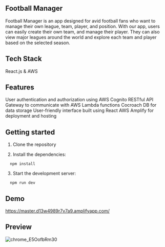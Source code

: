 ## Football Manager

Football Manager is an app designed for avid football fans who want to manage their own league, team, player, and position. With our app, users can easily create their own team, and manage their player. They can also view major leagues around the world and explore each team and player based on the selected season.

## Tech Stack

React.js & AWS

## Features

User authentication and authorization using AWS Cognito
RESTful API Gateway to communicate with AWS Lambda functions
Cocroach DB for data storage
User-friendly interface built using React
AWS Amplify for deployment and hosting

## Getting started

1. Clone the repository

2. Install the dependencies:

```
  npm install
```

3. Start the development server:

```
  npm run dev
```

## Demo

https://master.d13w4989r7v7a9.amplifyapp.com/

## Preview

![chrome_E5OofbRm30](https://im4.ezgif.com/tmp/ezgif-4-2015613c31.png)

